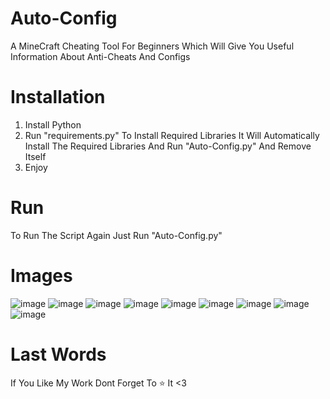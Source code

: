 # Auto-Config
A MineCraft Cheating Tool For Beginners Which Will Give You Useful Information About Anti-Cheats And Configs

# Installation
1. Install Python
2. Run "requirements.py" To Install Required Libraries It Will Automatically Install The Required Libraries And Run "Auto-Config.py" And Remove Itself
3. Enjoy

# Run
To Run The Script Again Just Run "Auto-Config.py"

# Images
![image](https://github.com/Amoo-zanjirbuf/Auto-Config/assets/167916636/295aedce-40d5-4e47-81af-552a0cde0160)
![image](https://github.com/Amoo-zanjirbuf/Auto-Config/assets/167916636/2b277427-95bf-4c16-b3e2-697d17e7cac2)
![image](https://github.com/Amoo-zanjirbuf/Auto-Config/assets/167916636/974d2b62-18f5-4702-9ebf-f7cd2996aec6)
![image](https://github.com/Amoo-zanjirbuf/Auto-Config/assets/167916636/a36f059c-6b51-465b-bcc2-145289adcc9d)
![image](https://github.com/Amoo-zanjirbuf/Auto-Config/assets/167916636/50f01492-1f9e-488a-984a-6e1c211629b7)
![image](https://github.com/Amoo-zanjirbuf/Auto-Config/assets/167916636/3f458610-aacc-42d9-83f6-898d7dcb3f91)
![image](https://github.com/Amoo-zanjirbuf/Auto-Config/assets/167916636/2a6b1bfa-86c8-462e-af3f-7f3143fa3580)
![image](https://github.com/Amoo-zanjirbuf/Auto-Config/assets/167916636/b92647a9-555e-4bff-bace-1f0d8baba124)
![image](https://github.com/Amoo-zanjirbuf/Auto-Config/assets/167916636/625d9d9d-ac49-4d1d-9712-8c22f8c6babd)

# Last Words
If You Like My Work Dont Forget To ⭐ It <3
